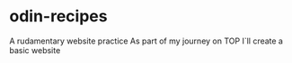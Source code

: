 # odin-recipes
A rudamentary website practice
As part of my journey on TOP I`ll create a basic website